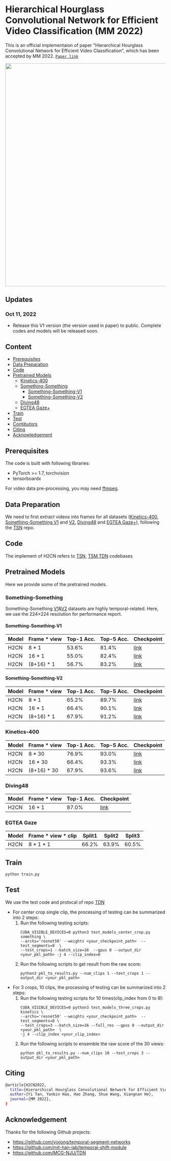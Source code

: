 # Hierarchical Hourglass Convolutional Network for Efficient Video Classification (MM 2022)
This is an official implementaion of paper "Hierarchical Hourglass Convolutional Network for Efficient Video Classification", which has been accepted by MM 2022. [`Paper link`](http://staff.ustc.edu.cn/~hexn/papers/mm22-hourglass-cnn-video.pdf)
<div align="center">
  <img src="demo/model.jpg" width="700px"/>
</div>


## Updates
### Oct 11, 2022
* Release this V1 version (the version used in paper) to public. Complete codes and models will be released soon.

## Content

- [Prerequisites](#prerequisites)
- [Data Preparation](#data-preparation)
- [Code](#code)
- [Pretrained Models](#pretrained-models)
  * [Kinetics-400](#kinetics-400)
  * [Something-Something](#something-something)
    + [Something-Something-V1](#something-something-v1)
    + [Something-Something-V2](#something-something-v2)
  * [Diving48](#Diving48)
  * [EGTEA Gaze+](#EGTEA-Gaze)
- [Train](#Train)
- [Test](#Test)
- [Contibutors](#Contributors)
- [Citing](#Citing)
- [Acknowledgement](#Acknowledgement)

## Prerequisites

The code is built with following libraries:
* PyTorch >= 1.7, torchvision
* tensorboardx

For video data pre-processing, you may need [ffmpeg](https://www.ffmpeg.org/).

## Data Preparation

 We need to first extract videos into frames for all datasets ([Kinetics-400](https://deepmind.com/research/open-source/open-source-datasets/kinetics/), [Something-Something V1](https://20bn.com/datasets/something-something/v1) and [V2](https://20bn.com/datasets/something-something/v2), [Diving48](http://www.svcl.ucsd.edu/projects/resound/dataset.html) and [EGTEA Gaze+](http://cbi.gatech.edu/fpv)), following the [TSN](https://github.com/yjxiong/temporal-segment-networks) repo.


## Code


The implement of H2CN refers to [TSN](https://github.com/yjxiong/temporal-segment-networks), [TSM](https://github.com/mit-han-lab/temporal-shift-module),[TDN](https://github.com/MCG-NJU/TDN) codebases


## Pretrained Models

Here we provide some of the pretrained models. 


### Something-Something

Something-Something [V1](https://20bn.com/datasets/something-something/v1)&[V2](https://20bn.com/datasets/something-something) datasets are highly temporal-related. Here, we 
use the 224×224 resolution for performance report.

#### Something-Something-V1

| Model             | Frame * view   | Top-1 Acc. | Top-5 Acc. | Checkpoint |
| ----------------- | ----------- | ---------- | ----------- | ---------------- |
| H2CN   | 8 * 1  | 53.6%      | 81.4%     | [link]() |
| H2CN   | 16 * 1  | 55.0%      | 82.4%     | [link]() |
| H2CN   | (8+16) * 1  | 56.7%      | 83.2%     | [link]() |


#### Something-Something-V2
| Model             | Frame * view   | Top-1 Acc. | Top-5 Acc. | Checkpoint |
| ----------------- | ----------- | ---------- | ----------- | ---------------- |
| H2CN   | 8 * 1  | 65.2%      | 89.7%     | [link]() |
| H2CN   | 16 * 1  | 66.4%      | 90.1%     | [link]() |
| H2CN   | (8+16) * 1  | 67.9%      | 91.2%     | [link]() |


### Kinetics-400

| Model             | Frame * view   | Top-1 Acc. | Top-5 Acc. | Checkpoint |
| ----------------- | ----------- | ---------- | ----------- | ---------------- |
| H2CN   | 8 * 30  | 76.9%      | 93.0%     | [link]() |
| H2CN   | 16 * 30  | 66.4%      | 93.3%     | [link]() |
| H2CN   | (8+16) * 30  | 67.9%      | 93.6%     | [link]() |



### Diving48
| Model             | Frame * view   | Top-1 Acc.  | Checkpoint |
| ----------------- | ----------- | ----------  | ---------------- |
| H2CN   | 16 * 1  | 87.0%      | [link]() |



### EGTEA Gaze
| Model             | Frame * view * clip    | Split1 |  Split2 | Split3 |
| ----------------- | ----------- | ---------- | ----------- | ----------- |
| H2CN  | 8 * 1 * 1  | 66.2%     | 63.9%    | 60.5%  |


## Train 

```
python train.py
```


## Test 
We use the test code and protocal of repo [TDN](https://github.com/MCG-NJU/TDN)

- For center crop single clip, the processing of testing can be summarized into 2 steps:
    1. Run the following testing scripts:
        ```
        CUDA_VISIBLE_DEVICES=0 python3 test_models_center_crop.py something \
        --archs='resnet50' --weights <your_checkpoint_path>  --test_segments=8  \
        --test_crops=1 --batch_size=16  --gpus 0 --output_dir <your_pkl_path> -j 4 --clip_index=0
        ```
    2. Run the following scripts to get result from the raw score:
        ```
        python3 pkl_to_results.py --num_clips 1 --test_crops 1 --output_dir <your_pkl_path>  
        ```
- For 3 crops, 10 clips, the processing of testing can be summarized into 2 steps: 
    1. Run the following testing scripts for 10 times(clip_index from 0 to 9):
        ``` 
        CUDA_VISIBLE_DEVICES=0 python3 test_models_three_crops.py  kinetics \
        --archs='resnet50' --weights <your_checkpoint_path>  --test_segments=8 \
        --test_crops=3 --batch_size=16 --full_res --gpus 0 --output_dir <your_pkl_path>  \
        -j 4 --clip_index <your_clip_index>
        ```
    2. Run the following scripts to ensemble the raw score of the 30 views:
        ```
        python pkl_to_results.py --num_clips 10 --test_crops 3 --output_dir <your_pkl_path> 
        ```


## Citing
```bash
@article{H2CN2022,
  title={Hierarchical Hourglass Convolutional Network for Efficient Video Classification},
  author={Yi Tan, Yanbin Hao, Hao Zhang, Shuo Wang, Xiangnan He},
  journal={MM 2022},
}
```

## Acknowledgement
Thanks for the following Github projects:
- https://github.com/yjxiong/temporal-segment-networks
- https://github.com/mit-han-lab/temporal-shift-module
- https://github.com/MCG-NJU/TDN

